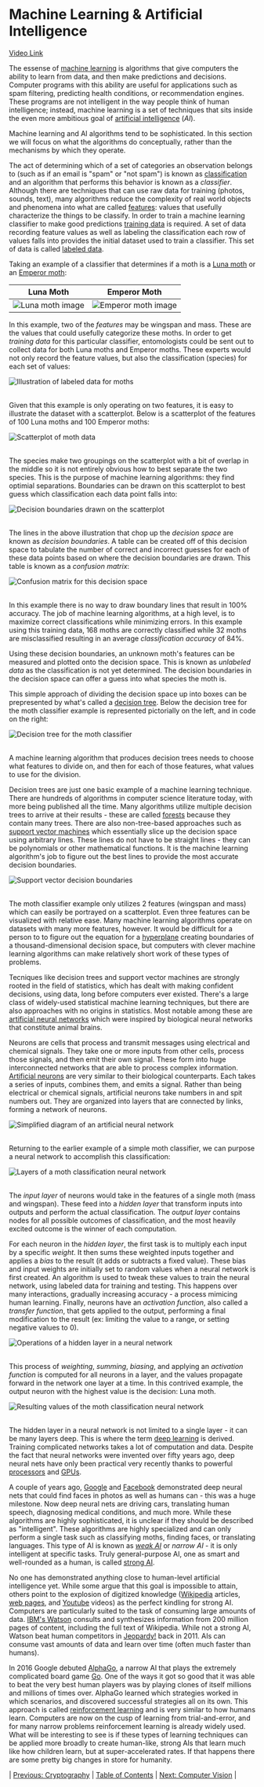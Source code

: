 # Machine Learning & Artificial Intelligence
[Video Link](https://youtu.be/z-EtmaFJieY)

The essense of [machine learning](../glossary/README.md#machine-learning) is algorithms that give computers the ability to learn from data, and then make predictions and decisions. Computer programs with this ability are useful for applications such as spam filtering, predicting health conditions, or recommendation engines. These programs are not intelligent in the way people think of human intelligence; instead, machine learning is a set of techniques that sits inside the even more ambitious goal of [artificial intelligence](../glossary/README.md#artificial-intelligence) (_AI_).

Machine learning and AI algorithms tend to be sophisticated. In this section we will focus on what the algorithms do conceptually, rather than the mechanisms by which they operate.

The act of determining which of a set of categories an observation belongs to (such as if an email is "spam" or "not spam") is known as [classification](../glossary/README.md#statistical-classification) and an algorithm that performs this behavior is known as a _classifier_. Although there are techniques that can use raw data for training (photos, sounds, text), many algorithms reduce the complexity of real world objects and phenomena into what are called [features](../glossary/README.md#dependent-and-independent-variables): values that usefully characterize the things to be classify. In order to train a machine learning classifier to make good predictions [training data](../glossary/README.md#training-dataset) is required. A set of data recording feature values as well as labeling the classification each row of values falls into provides the initial dataset used to train a classifier. This set of data is called [labeled data](../glossary/README.md#labeled-data).

Taking an example of a classifier that determines if a moth is a [Luna moth](https://en.wikipedia.org/wiki/Luna_moth) or an [Emperor moth](https://en.wikipedia.org/wiki/Saturnia_pavonia):

|              Luna Moth              |                Emperor Moth               |
| ----------------------------------- | ----------------------------------------- |
| ![Luna moth image](./luna-moth.jpg) | ![Emperor moth image](./emperor-moth.jpg) |

In this example, two of the _features_ may be wingspan and mass. These are the values that could usefully categorize these moths. In order to get _training data_ for this particular classifier, entomologists could be sent out to collect data for both Luna moths and Emperor moths. These experts would not only record the feature values, but also the classification (species) for each set of values:

![Illustration of labeled data for moths](./labeled-data.JPG)
<br /><br />

Given that this example is only operating on two features, it is easy to illustrate the dataset with a scatterplot. Below is a scatterplot of the features of 100 Luna moths and 100 Emperor moths:

![Scatterplot of moth data](./scatterplot.JPG)
<br /><br />

The species make two groupings on the scatterplot with a bit of overlap in the middle so it is not entirely obvious how to best separate the two species. This is the purpose of machine learning algorithms: they find optimial separations. Boundaries can be drawn on this scatterplot to best guess which classification each data point falls into:

![Decision boundaries drawn on the scatterplot](./decision-boundaries.JPG)
<br /><br />

The lines in the above illustration that chop up the _decision space_ are known as _decision boundaries_. A table can be created off of this decision space to tabulate the number of correct and incorrect guesses for each of these data points based on where the decision boundaries are drawn. This table is known as a _confusion matrix_:

![Confusion matrix for this decision space](./confusion-matrix.JPG)
<br /><br />

In this example there is no way to draw boundary lines that result in 100% accuracy. The job of machine learning algorithms, at a high level, is to maximize correct classifications while minimizing errors. In this example using this training data, 168 moths are correctly classified while 32 moths are misclassified resulting in an average _classification accuracy_ of 84%.

Using these decision boundaries, an unknown moth's features can be measured and plotted onto the decision space. This is known as _unlabeled data_ as the classification is not yet determined. The decision boundaries in the decision space can offer a guess into what species the moth is.

This simple approach of dividing the decision space up into boxes can be prepresented by what's called a [decision tree](../glossary/README.md#decision-tree). Below the decision tree for the moth classifier example is represented pictorially on the left, and in code on the right:

![Decision tree for the moth classifier](./decision-tree.JPG)
<br /><br />

A machine learning algorithm that produces decision trees needs to choose what features to divide on, and then for each of those features, what values to use for the division.

Decision trees are just one basic example of a machine learning technique. There are hundreds of algorithms in computer science literature today, with more being published all the time. Many algorithms utilize multiple decision trees to arrive at their results - these are called [forests](https://en.wikipedia.org/wiki/Tree_(graph_theory)#Forest) because they contain many trees. There are also non-tree-based approaches such as [support vector machines](../glossary/README.md#support-vector-machine) which essentially slice up the decision space using arbitrary lines. These lines do not have to be straight lines - they can be polynomials or other mathematical functions. It is the machine learning algorithm's job to figure out the best lines to provide the most accurate decision boundaries.

![Support vector decision boundaries](./support-vector-machine.JPG)
<br /><br />

The moth classifier example only utilizes 2 features (wingspan and mass) which can easily be portrayed on a scatterplot. Even three features can be visualized with relative ease. Many machine learning algorithms operate on datasets with many more features, however. It would be difficult for a person to to figure out the equation for a [hyperplane](https://en.wikipedia.org/wiki/Hyperplane) creating boundaries of a thousand-dimensional decision space, but computers with clever machine learning algorithms can make relatively short work of these types of problems.

Tecniques like decision trees and support vector machines are strongly rooted in the field of statistics, which has dealt with making confident decisions, using data, long before computers ever existed. There's a large class of widely-used statistical machine learning techniques, but there are also approaches with no origins in statistics. Most notable among these are [artificial neural networks](../glossary/README.md#artificial-neural-network) which were inspired by biological neural networks that constitute animal brains.

Neurons are cells that process and transmit messages using electrical and chemical signals. They take one or more inputs from other cells, process those signals, and then emit their own signal. These form into huge interconnected networks that are able to process complex information. [Artificial neurons](../glossary/README.md#artificial-neuron) are very similar to their biological counterparts. Each takes a series of inputs, combines them, and emits a signal. Rather than being electrical or chemical signals, artificial neurons take numbers in and spit numbers out. They are organized into layers that are connected by links, forming a network of neurons.

![Simplified diagram of an artificial neural network](./artificial-neural-network.JPG)
<br /><br />

Returning to the earlier example of a simple moth classifier, we can purpose a neural network to accomplish this classification:

![Layers of a moth classification neural network](./moth-neural-network.JPG)
<br /><br />

The _input layer_ of neurons would take in the features of a single moth (mass and wingspan). These feed into a _hidden layer_ that transform inputs into outputs and perform the actual classification. The _output layer_ contains nodes for all possible outcomes of classification, and the most heavily excited outcome is the winner of each computation.

For each neuron in the _hidden layer_, the first task is to multiply each input by a specific _weight_. It then sums these weighted inputs together and applies a _bias_ to the result (it adds or subtracts a fixed value). These bias and input weights are initially set to random values when a neural network is first created. An algorithm is used to tweak these values to train the neural network, using labeled data for training and testing. This happens over many interactions, gradually increasing accuracy - a process mimicing human learning. Finally, neurons have an _activation function_, also called a _transfer function_, that gets applied to the output, performing a final modification to the result (ex: limiting the value to a range, or setting negative values to 0).

![Operations of a hidden layer in a neural network](./neural-network-hidden-layer.JPG)
<br /><br />

This process of _weighting_, _summing_, _biasing_, and applying an _activation function_ is computed for all neurons in a layer, and the values propagate forward in the network one layer at a time. In this contrived example, the output neuron with the highest value is the decision: Luna moth.

![Resulting values of the moth classification neural network](./neural-network-result.JPG)
<br /><br />

The hidden layer in a neural network is not limited to a single layer - it can be many layers deep. This is where the term [deep learning](../glossary/README.md#deep-learning) is derived. Training complicated networks takes a lot of computation and data. Despite the fact that neural networks were invented over fifty years ago, deep neural nets have only been practical very recently thanks to powerful [processors](../glossary/README.md#central-processing-unit) and [GPUs](../glossary/README.md#graphics-processing-unit).

A couple of years ago, [Google](https://en.wikipedia.org/wiki/Google) and [Facebook](https://en.wikipedia.org/wiki/Facebook,_Inc.) demonstrated deep neural nets that could find faces in photos as well as humans can - this was a huge milestone. Now deep neural nets are driving cars, translating human speech, diagnosing medical conditions, and much more. While these algorithms are highly sophisticated, it is unclear if they should be described as "intelligent". These algorithms are highly specialized and can only perform a single task such as classifying moths, finding faces, or translating languages. This type of AI is known as _[weak AI](../glossary/README.md#weak-ai)_ or _narrow AI_ - it is only intelligent at specific tasks. Truly general-purpose AI, one as smart and well-rounded as a human, is called [strong AI](../glossary/README.md#artificial-general-intelligence).

No one has demonstrated anything close to human-level artificial intelligence yet. While some argue that this goal is impossible to attain, others point to the explosion of digitized knowledge ([Wikipedia](https://en.wikipedia.org/wiki/Main_Page) articles, [web pages](../glossary/README.md#web-page), and [Youtube](https://www.youtube.com/) videos) as the perfect kindling for strong AI. Computers are particularly suited to the task of consuming large amounts of data. [IBM's Watson](https://en.wikipedia.org/wiki/Watson_(computer)) consults and synthesizes information from 200 million pages of content, including the full text of Wikipedia. While not a strong AI, Watson beat human competitors in [Jeopardy!](https://en.wikipedia.org/wiki/Jeopardy!) back in 2011. AIs can consume vast amounts of data and learn over time (often much faster than humans).

In 2016 Google debuted [AlphaGo](https://en.wikipedia.org/wiki/AlphaGo), a narrow AI that plays the extremely complicated board game [Go](https://en.wikipedia.org/wiki/Go_(game)). One of the ways it got so good that it was able to beat the very best human players was by playing clones of itself millions and millions of times over. AlphaGo learned which strategies worked in which scenarios, and discovered successful strategies all on its own. This approach is called [reinforcement learning](../glossary/README.md#reinforcement-learning) and is very similar to how humans learn. Computers are now on the cusp of learning from trial-and-error, and for many narrow problems reinforcement learning is already widely used. What will be interesting to see is if these types of learning techniques can be applied more broadly to create human-like, strong AIs that learn much like how children learn, but at super-accelerated rates. If that happens there are some pretty big changes in store for humanity.

| [Previous: Cryptography](../33/README.md) | [Table of Contents](../README.md#table-of-contents) | [Next: Computer Vision](../35/README.md) |

